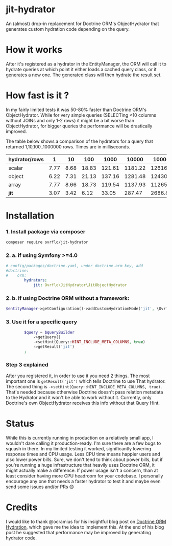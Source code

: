 # jit-hydrator
An (almost) drop-in replacement for Doctrine ORM's ObjectHydrator that generates custom hydration code depending on the query.

# How it works
After it's registered as a hydrator in the EntityManager, the ORM will call it to hydrate queries at which point it either loads a cached query class, or it generates a new one. The generated class will then hydrate the result set.

# How fast is it ?
In my fairly limited tests it was 50-80% faster than Doctrine ORM's ObjectHydrator.
While for very simple queries (SELECTing <10 columns without JOINs and only 1-2 rows) it might be a bit worse than ObjectHydrator, for bigger queries the performance will be drastically improved.

The table below shows a comparison of the hydrators for a query that returned 1,10,100..1000000 rows. Times are in milliseconds.

| hydrator/rows | 1    | 10   | 100   | 1000   | 10000   | 100000   | 1000000   |
|---------------|------|------|-------|--------|---------|----------|-----------|
| scalar        | 7.77 | 8.68 | 18.83 | 121.61 | 1181.22 | 12616.69 | 195576.84 |
| object        | 6.22 | 7.31 | 21.13 | 137.16 | 1281.48 | 12430.54 | 134498.12 |
| array         | 7.77 | 8.66 | 18.73 | 119.54 | 1137.93 | 11265.48 | 118089.68 |
| **jit**       | 3.07 | 3.42 | 6.12  | 33.05  | 287.47  | 2686.87  | 29322.57  |

# Installation

### 1. Install package via composer
```bash
composer require ovrflo/jit-hydrator
```

### 2. a. if using Symfony >=4.0
```yaml
# config/packages/doctrine.yaml, under doctrine.orm key, add
#doctrine:
#    orm:
        hydrators:
            jit: Ovrflo\JitHydrator\JitObjectHydrator
```

### 2. b. if using Doctrine ORM without a framework:
```php
$entityManager->getConfiguration()->addCustomHydrationMode('jit', \Ovrflo\JitHydrator\JitObjectHydrator::class);
```

### 3. Use it for a specific query
```php
        $query = $queryBuilder
            ->getQuery()
            ->setHint(Query::HINT_INCLUDE_META_COLUMNS, true)
            ->getResult('jit')
        ;
```

### Step 3 explained
After you registered it, in order to use it you need 2 things. The most important one is `getResult('jit')` which tells Doctrine to use That hydrator.
The second thing is `->setHint(Query::HINT_INCLUDE_META_COLUMNS, true)`. That's needed because otherwise Doctrine doesn't pass relation metadata to the Hydrator and it won't be able to work without it. Currently, only Doctrine's own ObjectHydrator receives this info without that Query Hint.

# Status
While this is currently running in production on a relatively small app, I wouldn't dare calling it production-ready. I'm sure there are a few bugs to squash in there. In my limited testing it worked, significantly lowering response times and CPU usage.
Less CPU time means happier users and also lower power bills. Sure, we don't tend to think about power bills, but if you're running a huge infrastructure that heavily uses Doctrine ORM, it might actually make a difference. If power usage isn't a concern, than at least consider having more CPU headroom for your codebase.
I personally encourage any one that needs a faster hydrator to test it and maybe even send some issues and/or PRs 😊

# Credits
I would like to thank @ocramius for his insightful blog post on [Doctrine ORM Hydration](https://ocramius.github.io/blog/doctrine-orm-optimization-hydration/), which gave me the idea to implement this. At the end of his blog post he suggested that performance may be improved by generating hydrator code.
